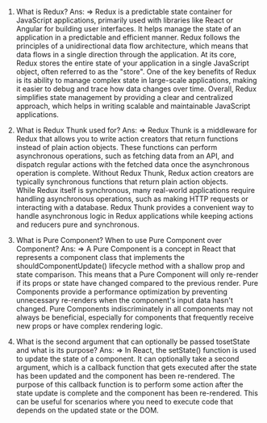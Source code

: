 1) What is Redux?
Ans:
=> Redux is a predictable state container for JavaScript applications, primarily used with libraries like React or Angular for building user interfaces.
   It helps manage the state of an application in a predictable and efficient manner.
   Redux follows the principles of a unidirectional data flow architecture, which means that data flows in a single direction through the application.
   At its core, Redux stores the entire state of your application in a single JavaScript object, often referred to as the "store".
   One of the key benefits of Redux is its ability to manage complex state in large-scale applications, making it easier to debug and trace how data changes over time.
    Overall, Redux simplifies state management by providing a clear and centralized approach, which helps in writing scalable and maintainable JavaScript applications.
2) What is Redux Thunk used for?
Ans:
=> Redux Thunk is a middleware for Redux that allows you to write action creators that return functions instead of plain action objects.
    These functions can perform asynchronous operations, such as fetching data from an API, and dispatch regular actions with the fetched data once the asynchronous operation is complete.
    Without Redux Thunk, Redux action creators are typically synchronous functions that return plain action objects.    
    While Redux itself is synchronous, many real-world applications require handling asynchronous operations, such as making HTTP requests or interacting with a database.
    Redux Thunk provides a convenient way to handle asynchronous logic in Redux applications while keeping actions and reducers pure and synchronous.

3) What is Pure Component? When to use Pure Component over Component?
Ans:
=> A Pure Component is a concept in React that represents a component class that implements the shouldComponentUpdate() lifecycle method with a shallow prop and state comparison.
     This means that a Pure Component will only re-render if its props or state have changed compared to the previous render.
    Pure Components provide a performance optimization by preventing unnecessary re-renders when the component's input data hasn't changed.
   Pure Components indiscriminately in all components may not always be beneficial, especially for components that frequently receive new props or have complex rendering logic.

4) What is the second argument that can optionally be passed tosetState and what is its purpose?
Ans:
=> In React, the setState() function is used to update the state of a component.
     It can optionally take a second argument, which is a callback function that gets executed after the state has been updated and the component has been re-rendered.
      The purpose of this callback function is to perform some action after the state update is complete and the component has been re-rendered.
      This can be useful for scenarios where you need to execute code that depends on the updated state or the DOM.
